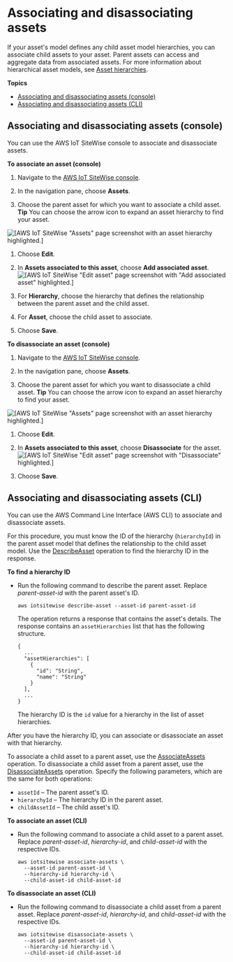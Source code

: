 # Associating and disassociating assets<a name="add-associated-assets"></a>

If your asset's model defines any child asset model hierarchies, you can associate child assets to your asset\. Parent assets can access and aggregate data from associated assets\. For more information about hierarchical asset models, see [Asset hierarchies](asset-hierarchies.md)\.

**Topics**
+ [Associating and disassociating assets \(console\)](#associate-asset-console)
+ [Associating and disassociating assets \(CLI\)](#associate-asset-cli)

## Associating and disassociating assets \(console\)<a name="associate-asset-console"></a>

You can use the AWS IoT SiteWise console to associate and disassociate assets\.

**To associate an asset \(console\)**

1. <a name="sitewise-open-console"></a>Navigate to the [AWS IoT SiteWise console](https://console.aws.amazon.com/iotsitewise/)\.

1. <a name="sitewise-choose-assets"></a>In the navigation pane, choose **Assets**\.

1. Choose the parent asset for which you want to associate a child asset\.
**Tip**  <a name="sitewise-expand-asset-hierarchy"></a>
You can choose the arrow icon to expand an asset hierarchy to find your asset\.  

![\[AWS IoT SiteWise "Assets" page screenshot with an asset hierarchy highlighted.\]](http://docs.aws.amazon.com/iot-sitewise/latest/userguide/images/sitewise-expand-asset-hierarchy-console.png)

1. Choose **Edit**\.

1. In **Assets associated to this asset**, choose **Add associated asset**\.  
![\[AWS IoT SiteWise "Edit asset" page screenshot with "Add associated asset" highlighted.\]](http://docs.aws.amazon.com/iot-sitewise/latest/userguide/images/sitewise-associate-asset-console.png)

1. For **Hierarchy**, choose the hierarchy that defines the relationship between the parent asset and the child asset\.

1. For **Asset**, choose the child asset to associate\.

1. Choose **Save**\.

**To disassociate an asset \(console\)**

1. <a name="sitewise-open-console"></a>Navigate to the [AWS IoT SiteWise console](https://console.aws.amazon.com/iotsitewise/)\.

1. <a name="sitewise-choose-assets"></a>In the navigation pane, choose **Assets**\.

1. Choose the parent asset for which you want to disassociate a child asset\.
**Tip**  <a name="sitewise-expand-asset-hierarchy"></a>
You can choose the arrow icon to expand an asset hierarchy to find your asset\.  

![\[AWS IoT SiteWise "Assets" page screenshot with an asset hierarchy highlighted.\]](http://docs.aws.amazon.com/iot-sitewise/latest/userguide/images/sitewise-expand-asset-hierarchy-console.png)

1. Choose **Edit**\.

1. In **Assets associated to this asset**, choose **Disassociate** for the asset\.  
![\[AWS IoT SiteWise "Edit asset" page screenshot with "Disassociate" highlighted.\]](http://docs.aws.amazon.com/iot-sitewise/latest/userguide/images/sitewise-disassociate-asset-console.png)

1. Choose **Save**\.

## Associating and disassociating assets \(CLI\)<a name="associate-asset-cli"></a>

You can use the AWS Command Line Interface \(AWS CLI\) to associate and disassociate assets\.

For this procedure, you must know the ID of the hierarchy \(`hierarchyId`\) in the parent asset model that defines the relationship to the child asset model\. Use the [DescribeAsset](https://docs.aws.amazon.com/iot-sitewise/latest/APIReference/API_DescribeAsset.html) operation to find the hierarchy ID in the response\.

**To find a hierarchy ID**
+ Run the following command to describe the parent asset\. Replace *parent\-asset\-id* with the parent asset's ID\.

  ```
  aws iotsitewise describe-asset --asset-id parent-asset-id
  ```

  The operation returns a response that contains the asset's details\. The response contains an `assetHierarchies` list that has the following structure\.

  ```
  {
    ... 
    "assetHierarchies": [
      {
        "id": "String",
        "name": "String"
      }
    ],
    ...
  }
  ```

  The hierarchy ID is the `id` value for a hierarchy in the list of asset hierarchies\.

After you have the hierarchy ID, you can associate or disassociate an asset with that hierarchy\.

To associate a child asset to a parent asset, use the [AssociateAssets](https://docs.aws.amazon.com/iot-sitewise/latest/APIReference/API_AssociateAssets.html) operation\. To disassociate a child asset from a parent asset, use the [DisassociateAssets](https://docs.aws.amazon.com/iot-sitewise/latest/APIReference/API_DisassociateAssets.html) operation\. Specify the following parameters, which are the same for both operations:
+ `assetId` – The parent asset's ID\.
+ `hierarchyId` – The hierarchy ID in the parent asset\.
+ `childAssetId` – The child asset's ID\.

**To associate an asset \(CLI\)**
+ Run the following command to associate a child asset to a parent asset\. Replace *parent\-asset\-id*, *hierarchy\-id*, and *child\-asset\-id* with the respective IDs\.

  ```
  aws iotsitewise associate-assets \
    --asset-id parent-asset-id \
    --hierarchy-id hierarchy-id \
    --child-asset-id child-asset-id
  ```

**To disassociate an asset \(CLI\)**
+ Run the following command to disassociate a child asset from a parent asset\. Replace *parent\-asset\-id*, *hierarchy\-id*, and *child\-asset\-id* with the respective IDs\.

  ```
  aws iotsitewise disassociate-assets \
    --asset-id parent-asset-id \
    --hierarchy-id hierarchy-id \
    --child-asset-id child-asset-id
  ```